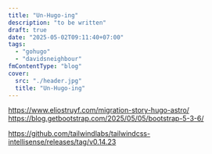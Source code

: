 ```yaml
---
title: "Un-Hugo-ing"
description: "to be written"
draft: true
date: "2025-05-02T09:11:40+07:00"
tags:
  - "gohugo"
  - "davidsneighbour"
fmContentType: "blog"
cover: 
  src: "./header.jpg"
  title: "Un-Hugo-ing"
---
```






<https://www.eliostruyf.com/migration-story-hugo-astro/>
<https://blog.getbootstrap.com/2025/05/05/bootstrap-5-3-6/>

<https://github.com/tailwindlabs/tailwindcss-intellisense/releases/tag/v0.14.23>
